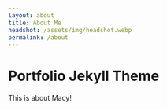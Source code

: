 ```yaml
---
layout: about
title: About Me
headshot: /assets/img/headshot.webp
permalink: /about
---
```


# Portfolio Jekyll Theme

This is about Macy! 

